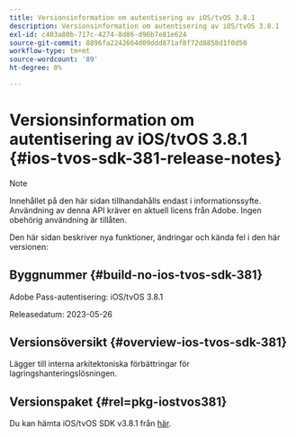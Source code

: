 ```yaml
---
title: Versionsinformation om autentisering av iOS/tvOS 3.8.1
description: Versionsinformation om autentisering av iOS/tvOS 3.8.1
exl-id: c403a80b-717c-4274-8d86-d96b7e81e624
source-git-commit: 8896fa2242664d09ddd871af8f72d8858d1f0d50
workflow-type: tm+mt
source-wordcount: '89'
ht-degree: 0%

---
```


# Versionsinformation om autentisering av iOS/tvOS 3.8.1 {#ios-tvos-sdk-381-release-notes}

>[!NOTE]
>
>Innehållet på den här sidan tillhandahålls endast i informationssyfte. Användning av denna API kräver en aktuell licens från Adobe. Ingen obehörig användning är tillåten.

Den här sidan beskriver nya funktioner, ändringar och kända fel i den här versionen:

## Byggnummer {#build-no-ios-tvos-sdk-381}

Adobe Pass-autentisering: iOS/tvOS 3.8.1

Releasedatum: 2023-05-26



## Versionsöversikt {#overview-ios-tvos-sdk-381}

Lägger till interna arkitektoniska förbättringar för lagringshanteringslösningen.

## Versionspaket {#rel=pkg-iostvos381}

Du kan hämta iOS/tvOS SDK v3.8.1 från [här](https://tve.zendesk.com/hc/en-us/articles/204963209).
